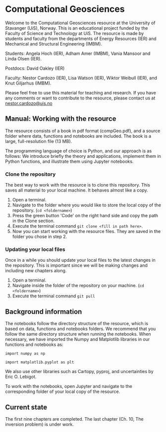 # Computational Geosciences
Welcome to the Computational Geosciences resource at the University of Stavanger (UiS), Norway. This is an educational project funded by the Faculty of Science and Technology at UiS. The resource is made by students and faculty from the departments of Energy Resources (IER) and Mechanical and Structural Engineering (IMBM). 

Students: Angela Hoch (IER), Adham Amer (IMBM), Vania Mansoor and Linda Olsen (IER).

Postdocs: David Oakley (IER) 

Faculty: Nestor Cardozo (IER), Lisa Watson (IER), Wiktor Weibull (IER), and Knut Giljarhus (IMBM). 

Please feel free to use this material for teaching and research. If you have any comments or want to contribute to the resource, please contact us at nestor.cardozo@uis.no

## Manual: Working with the resource
The resource consists of a book in pdf format (compGeo.pdf), and a source folder where data, functions and notebooks are included. The book is a large, full-resolution file (13 MB).

The programming language of choice is Python, and our approach is as follows: We introduce briefly the theory and applications, implement them in Python functions, and illustrate them using Jupyter notebooks. 

### Clone the repository
The best way to work with the resource is to clone this repository. This saves all material to your local machine. It behaves almost like a copy.
1. Open a terminal.
2. Navigate to the folder where you would like to store the local copy of the repository. (`cd <foldername>`)
3. Press the green button 'Code' on the right hand side and copy the path in the Clone section.
4. Execute the terminal command `git clone <fill in path here>`.
5. Now you can start working with the resource files. They are saved in the folder you chose in step 2.

### Updating your local files
Once in a while you should update your local files to the latest changes in the repository. This is important since we will be making changes and including new chapters along.
1. Open a terminal.
2. Navigate inside the folder of the repository on your machine. (`cd <foldername>`)
3. Execute the terminal command `git pull`

## Background information
The notebooks follow the directory structure of the resource, which is based on data, functions and notebooks folders. We recommend that you follow the same directory structure when running the notebooks. When necessary, we have imported the Numpy and Matplotlib libraries in our functions and notebooks as:

`import numpy as np`

`import matplotlib.pyplot as plt`

We also use other libraries such as Cartopy, pyproj, and uncertainties by Eric O. Lebigot. 

To work with the notebooks, open Jupyter and navigate to the corresponding folder of your local copy of the resource.

## Current state
The first nine chapters are completed. The last chapter (Ch. 10, The inversion problem) is under work.
